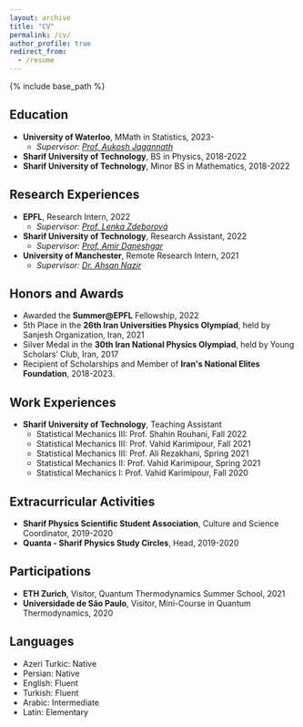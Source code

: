 ```yaml
---
layout: archive
title: "CV"
permalink: /cv/
author_profile: true
redirect_from:
  - /resume
---
```


{% include base_path %}

## Education
* **University of Waterloo**, MMath in Statistics, 2023-
  * _Supervisor: [Prof. Aukosh Jagannath](https://www.math.uwaterloo.ca/~a3jagann/)_
* **Sharif University of Technology**, BS in Physics, 2018-2022
* **Sharif University of Technology**, Minor BS in Mathematics, 2018-2022

## Research Experiences
<!-- * **Sharif University of Technology**, Research Assistant, 2023
  * _Supervisors: [Prof. Saman Moghimi](http://physics.sharif.ir/~phyweb/saman-moghimi-araghi/) & [Prof. Abolfazl Ramezanpour](https://sites.google.com/site/abolfazlramezanpour/home) (Shiraz University)_ -->
* **EPFL**, Research Intern, 2022
  * _Supervisor: [Prof. Lenka Zdeborová](https://people.epfl.ch/lenka.zdeborova/?lang=en)_
* **Sharif University of Technology**, Research Assistant, 2022
  * _Supervisor: [Prof. Amir Daneshgar](http://math.sharif.ir/faculties/daneshgar)_
* **University of Manchester**, Remote Research Intern, 2021
  * _Supervisor: [Dr. Ahsan Nazir](https://research.manchester.ac.uk/en/persons/ahsan.nazir)_

## Honors and Awards
* Awarded the **Summer@EPFL** Fellowship, 2022
* 5th Place in the **26th Iran Universities Physics Olympiad**, held by Sanjesh Organization, Iran, 2021
* Silver Medal in the **30th Iran National Physics Olympiad**, held by Young Scholars’ Club, Iran, 2017
* Recipient of Scholarships and Member of **Iran's National Elites Foundation**, 2018-2023.


## Work Experiences
* **Sharif University of Technology**, Teaching Assistant
  * Statistical Mechanics III: Prof. Shahin Rouhani, Fall 2022
  * Statistical Mechanics III: Prof. Vahid Karimipour, Fall 2021
  * Statistical Mechanics III: Prof. Ali Rezakhani, Spring 2021
  * Statistical Mechanics II: Prof. Vahid Karimipour, Spring 2021
  * Statistical Mechanics I: Prof. Vahid Karimipour, Fall 2020

## Extracurricular Activities
* **Sharif Physics Scientific Student Association**, Culture and Science Coordinator, 2019-2020
* **Quanta - Sharif Physics Study Circles**, Head, 2019-2020

## Participations
* **ETH Zurich**, Visitor, Quantum Thermodynamics Summer School, 2021
* **Universidade de São Paulo**, Visitor, Mini-Course in Quantum Thermodynamics, 2020

## Languages
* Azeri Turkic: Native
* Persian: Native
* English: Fluent
* Turkish: Fluent
* Arabic: Intermediate
* Latin: Elementary
